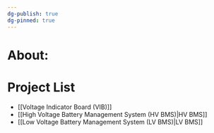 ```yaml
---
dg-publish: true
dg-pinned: true
---
```

# About:

# Project List
- [[Voltage Indicator Board (VIB)]]
- [[High Voltage Battery Management System (HV BMS)|HV BMS]]
- [[Low Voltage Battery Management System (LV BMS)|LV BMS]]